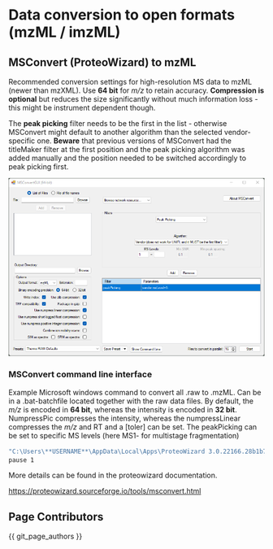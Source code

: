 # Data conversion to open formats (mzML / imzML)

## MSConvert (ProteoWizard) to mzML
Recommended conversion settings for high-resolution MS data to mzML (newer than mzXML). Use **64 bit** for _m/z_ to retain accuracy. 
**Compression is optional** but reduces the size significantly without much information loss - this might be instrument dependent though.

The **peak picking** filter needs to be the first in the list - otherwise MSConvert might default to another algorithm 
than the selected vendor-specific one. **Beware** that previous versions of MSConvert had the titleMaker filter at the 
first position and the peak picking algorithm was added manually and the position needed to be switched accordingly to 
peak picking first.  

![](img/msconvert.png)

### MSConvert command line interface
Example Microsoft windows command to convert all .raw to .mzML. Can be in a .bat-batchfile located together with the raw data files.
By default, the _m/z_ is encoded in **64 bit**, whereas the intensity is encoded in **32 bit**. NumpressPic compresses the intensity, whereas the numpressLinear compresses the _m/z_ and RT and a [toler] can be set. The peakPicking
can be set to specific MS levels (here MS1- for multistage fragmentation)
```bash
"C:\Users\**USERNAME**\AppData\Local\Apps\ProteoWizard 3.0.22166.28b1b7b 64-bit\msconvert.exe" *.raw --filter "peakPicking true 1-" --zlib --numpressPic --numpressLinear -v -o mzml
pause 1
```
More details can be found in the proteowizard documentation. 

https://proteowizard.sourceforge.io/tools/msconvert.html

## Page Contributors

{{ git_page_authors }}

